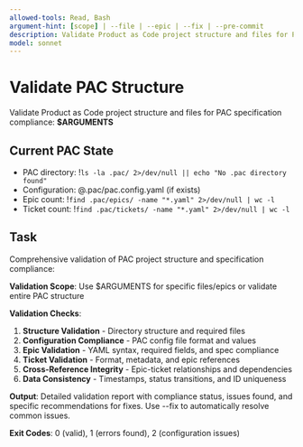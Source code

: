```yaml
---
allowed-tools: Read, Bash
argument-hint: [scope] | --file | --epic | --fix | --pre-commit
description: Validate Product as Code project structure and files for PAC specification compliance
model: sonnet
---
```


# Validate PAC Structure

Validate Product as Code project structure and files for PAC specification compliance: **$ARGUMENTS**

## Current PAC State

- PAC directory: !`ls -la .pac/ 2>/dev/null || echo "No .pac directory found"`
- Configuration: @.pac/pac.config.yaml (if exists)
- Epic count: !`find .pac/epics/ -name "*.yaml" 2>/dev/null | wc -l`
- Ticket count: !`find .pac/tickets/ -name "*.yaml" 2>/dev/null | wc -l`

## Task

Comprehensive validation of PAC project structure and specification compliance:

**Validation Scope**: Use $ARGUMENTS for specific files/epics or validate entire PAC structure

**Validation Checks**:

1. **Structure Validation** - Directory structure and required files
2. **Configuration Compliance** - PAC config file format and values
3. **Epic Validation** - YAML syntax, required fields, and spec compliance
4. **Ticket Validation** - Format, metadata, and epic references
5. **Cross-Reference Integrity** - Epic-ticket relationships and dependencies
6. **Data Consistency** - Timestamps, status transitions, and ID uniqueness

**Output**: Detailed validation report with compliance status, issues found, and specific recommendations for fixes. Use --fix to automatically resolve common issues.

**Exit Codes**: 0 (valid), 1 (errors found), 2 (configuration issues)
